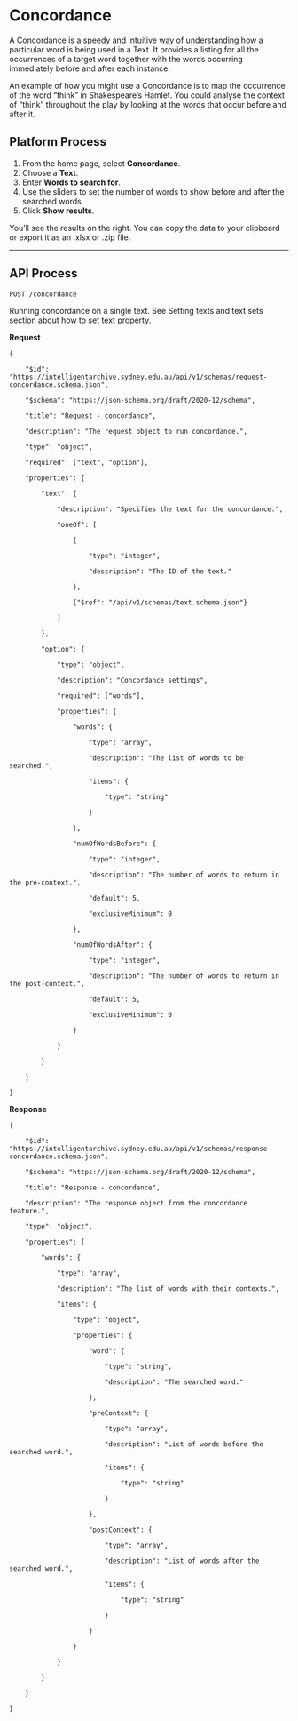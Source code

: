 # Concordance

A Concordance is a speedy and intuitive way of understanding how a particular word is being used in a Text. It provides a listing for all the occurrences of a target word together with the words occurring immediately before and after each instance.

An example of how you might use a Concordance is to map the occurrence of the word “think” in Shakespeare’s Hamlet. You could analyse the context of “think” throughout the play by looking at the words that occur before and after it.

## Platform Process

1.	From the home page, select **Concordance**.
2.	Choose a **Text**.
3.	Enter **Words to search for**.
4.	Use the sliders to set the number of words to show before and after the searched words.
5.	Click **Show results**.

You’ll see the results on the right. You can copy the data to your clipboard or export it as an .xlsx or .zip file.

***
## API Process

`POST /concordance` 

Running concordance on a single text. See Setting texts and text sets section about how to set text property. 

**Request** 

```
{ 

    "$id": "https://intelligentarchive.sydney.edu.au/api/v1/schemas/request-concordance.schema.json", 

    "$schema": "https://json-schema.org/draft/2020-12/schema", 

    "title": "Request - concordance", 

    "description": "The request object to run concordance.", 

    "type": "object", 

    "required": ["text", "option"], 

    "properties": { 

        "text": { 

            "description": "Specifies the text for the concordance.", 

            "oneOf": [ 

                { 

                    "type": "integer", 

                    "description": "The ID of the text." 

                }, 

                {"$ref": "/api/v1/schemas/text.schema.json"} 

            ] 

        }, 

        "option": { 

            "type": "object", 

            "description": "Concordance settings", 

            "required": ["words"], 

            "properties": { 

                "words": { 

                    "type": "array", 

                    "description": "The list of words to be searched.", 

                    "items": { 

                        "type": "string" 

                    } 

                }, 

                "numOfWordsBefore": { 

                    "type": "integer", 

                    "description": "The number of words to return in the pre-context.", 

                    "default": 5, 

                    "exclusiveMinimum": 0 

                }, 

                "numOfWordsAfter": { 

                    "type": "integer", 

                    "description": "The number of words to return in the post-context.", 

                    "default": 5, 

                    "exclusiveMinimum": 0 

                } 

            } 

        } 

    } 

}
```

**Response**

```
{ 

    "$id": "https://intelligentarchive.sydney.edu.au/api/v1/schemas/response-concordance.schema.json", 

    "$schema": "https://json-schema.org/draft/2020-12/schema", 

    "title": "Response - concordance", 

    "description": "The response object from the concordance feature.", 

    "type": "object", 

    "properties": { 

        "words": { 

            "type": "array", 

            "description": "The list of words with their contexts.", 

            "items": { 

                "type": "object", 

                "properties": { 

                    "word": { 

                        "type": "string", 

                        "description": "The searched word." 

                    }, 

                    "preContext": { 

                        "type": "array", 

                        "description": "List of words before the searched word.", 

                        "items": { 

                            "type": "string" 

                        } 

                    }, 

                    "postContext": { 

                        "type": "array", 

                        "description": "List of words after the searched word.", 

                        "items": { 

                            "type": "string" 

                        } 

                    } 

                } 

            } 

        } 

    } 

}
```
